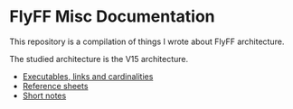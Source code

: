 # FlyFF Misc Documentation

This repository is a compilation of things I wrote about FlyFF architecture.

The studied architecture is the V15 architecture.

- [Executables, links and cardinalities](Executables-Links-Cardinalities)
- [Reference sheets](Reference-sheets)
- [Short notes](Short-notes.md)
